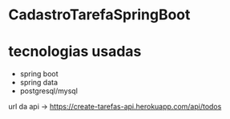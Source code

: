 # CadastroTarefaSpringBoot

# tecnologias usadas 

* spring boot
* spring data
* postgresql/mysql

url da api -> https://create-tarefas-api.herokuapp.com/api/todos
